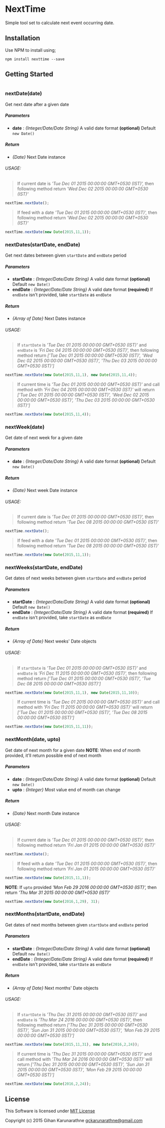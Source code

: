 # NextTime
Simple tool set to calculate next event occurring date.

## Installation

Use NPM to install using;

`npm install nexttime --save`

## Getting Started

```JavaScript

```

### nextDate(date)

Get next date after a given date

##### Parameters

- **date** : *{Integer/Date/Date String}* A valid date format
____(optional)____ Default `new Date()`

##### Return

- *{Date}* Next Date instance



###### USAGE:

> If current date is _'Tue Dec 01 2015 00:00:00 GMT+0530 (IST)',_ then following method return _'Wed Dec 02 2015 00:00:00 GMT+0530 (IST)'_

```javascript
nextTime.nextDate();
```

> If feed with a date _'Tue Dec 01 2015 00:00:00 GMT+0530 (IST)',_ then following method return _'Wed Dec 02 2015 00:00:00 GMT+0530 (IST)'_

```javascript
nextTime.nextDate(new Date(2015,11,1));
```

### nextDates(startDate, endDate)

Get next dates between given `startDate` and `endDate` period

##### Parameters

- **startDate** : *{Integer/Date/Date String}* A valid date format
__(optional)__ Default `new Date()`
- **endDate** : *{Integer/Date/Date String}* A valid date format
__(required)__ If `endDate` isn't provided, take `startDate` as `endDate`

##### Return

- *{Array of Date}* Next Dates instance

###### USAGE:

> If `startDate` is _'Tue Dec 01 2015 00:00:00 GMT+0530 (IST)'_ and `endDate` is _'Fri Dec 04 2015 00:00:00 GMT+0530 (IST)',_ then following method return
> _['Tue Dec 01 2015 00:00:00 GMT+0530 (IST)', 'Wed Dec 02 2015 00:00:00 GMT+0530 (IST)', 'Thu Dec 03 2015 00:00:00 GMT+0530 (IST)']_

```javascript
nextTime.nextDate(new Date(2015,11,1), new Date(2015,11,4));
```

> If current time is _'Tue Dec 01 2015 00:00:00 GMT+0530 (IST)'_ and call method with _'Fri Dec 04 2015 00:00:00 GMT+0530 (IST)'_ will return
> _['Tue Dec 01 2015 00:00:00 GMT+0530 (IST)', 'Wed Dec 02 2015 00:00:00 GMT+0530 (IST)', 'Thu Dec 03 2015 00:00:00 GMT+0530 (IST)']_

```javascript
nextTime.nextDate(new Date(2015,11,4));
```

### nextWeek(date)

Get date of next week for a given date

##### Parameters

- **date** : *{Integer/Date/Date String}* A valid date format
__(optional)__ Default `new Date()`

##### Return

- *{Date}* Next week Date instance

###### USAGE:

> If current date is _'Tue Dec 01 2015 00:00:00 GMT+0530 (IST)',_ then following method return _'Tue Dec 08 2015 00:00:00 GMT+0530 (IST)'_

```javascript
nextTime.nextDate();
```

> If feed with a date _'Tue Dec 01 2015 00:00:00 GMT+0530 (IST)',_ then following method return _'Tue Dec 08 2015 00:00:00 GMT+0530 (IST)'_

```javascript
nextTime.nextDate(new Date(2015,11,1));
```

### nextWeeks(startDate, endDate)

Get dates of next weeks between given `startDate` and `endDate` period

##### Parameters

- **startDate** : *{Integer/Date/Date String}* A valid date format
__(optional)__ Default `new Date()`
- **endDate** : *{Integer/Date/Date String}* A valid date format
__(required)__ If `endDate` isn't provided, take `startDate` as `endDate`

##### Return

- *{Array of Date}* Next weeks' Date objects

###### USAGE:

> If `startDate` is _'Tue Dec 01 2015 00:00:00 GMT+0530 (IST)'_ and `endDate` is _'Fri Dec 11 2015 00:00:00 GMT+0530 (IST)',_ then following method return
> _['Tue Dec 01 2015 00:00:00 GMT+0530 (IST)', 'Tue Dec 08 2015 00:00:00 GMT+0530 (IST)']_

```javascript
nextTime.nextDate(new Date(2015,11,1), new Date(2015,11,10));
```

> If current time is _'Tue Dec 01 2015 00:00:00 GMT+0530 (IST)'_ and call method with _'Fri Dec 11 2015 00:00:00 GMT+0530 (IST)'_ will return
> _['Tue Dec 01 2015 00:00:00 GMT+0530 (IST)', 'Tue Dec 08 2015 00:00:00 GMT+0530 (IST)']_

```javascript
nextTime.nextDate(new Date(2015,11,11));
```

### nextMonth(date, upto)

Get date of next month for a given date
**NOTE**: When end of month provided, it'll return possible end of next month

##### Parameters

- **date** : *{Integer/Date/Date String}* A valid date format
__(optional)__ Default `new Date()`
- **upto** : *{Integer}* Most value end of month can change

##### Return

- *{Date}* Next month Date instance

###### USAGE:

> If current date is _'Tue Dec 01 2015 00:00:00 GMT+0530 (IST)',_ then following method return _'Fri Jan 01 2015 00:00:00 GMT+0530 (IST)'_

```javascript
nextTime.nextDate();
```

> If feed with a date _'Tue Dec 01 2015 00:00:00 GMT+0530 (IST)',_ then following method return _'Fri Jan 01 2015 00:00:00 GMT+0530 (IST)'_

```javascript
nextTime.nextDate(new Date(2015,11,1));
```

**NOTE**: If `upto` provided _'Mon Feb 29 2016 00:00:00 GMT+0530 (IST)',_ then return _'Thu Mar 31 2015 00:00:00 GMT+0530 (IST)'_

```javascript
nextTime.nextDate(new Date(2016,1,29), 31);
```

### nextMonths(startDate, endDate)

Get dates of next months between given `startDate` and `endDate` period

##### Parameters

- **startDate** : *{Integer/Date/Date String}* A valid date format
__(optional)__ Default `new Date()`
- **endDate** : *{Integer/Date/Date String}* A valid date format
__(required)__ If `endDate` isn't provided, take `startDate` as `endDate`

##### Return

- *{Array of Date}* Next months' Date objects

###### USAGE:

> If `startDate` is _'Thu Dec 31 2015 00:00:00 GMT+0530 (IST)'_ and `endDate` is _'Thu Mar 24 2016 00:00:00 GMT+0530 (IST)',_ then following method return
> _['Thu Dec 31 2015 00:00:00 GMT+0530 (IST)', 'Sun Jan 31 2015 00:00:00 GMT+0530 (IST)', 'Mon Feb 29 2015 00:00:00 GMT+0530 (IST)']_

```javascript
nextTime.nextDate(new Date(2015,11,31), new Date(2016,2,24));
```

> If current time is _'Thu Dec 31 2015 00:00:00 GMT+0530 (IST)'_ and call method with _'Thu Mar 24 2016 00:00:00 GMT+0530 (IST)'_ will return
> _['Thu Dec 31 2015 00:00:00 GMT+0530 (IST)', 'Sun Jan 31 2015 00:00:00 GMT+0530 (IST)', 'Mon Feb 29 2015 00:00:00 GMT+0530 (IST)']_

```javascript
nextTime.nextDate(new Date(2016,2,24));
```

## License

This Software is licensed under [MIT License](/LICENSE)

Copyright (c) 2015 Gihan Karunarathne <gckarunarathne@gmail.com>
